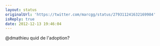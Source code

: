 ```yaml
---
layout: status
originalUrl: 'https://twitter.com/marcgg/status/279311241632169984'
isReply: true
date: 2012-12-13 19:46:04
---
```


@dmathieu quid de l'adoption?
